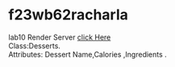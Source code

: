 # f23wb62racharla
lab10
Render Server [click Here](https://f23wa62racharla.onrender.com) <br>
Class:Desserts.
<br>
Attributes: Dessert Name,Calories ,Ingredients .



